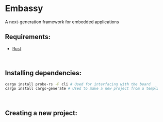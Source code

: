 <div class="title">

# Embassy
A next-generation framework for embedded applications

</div>

## Requirements:
- [Rust](https://rust-lang.org)

<br>

## Installing dependencies:
```bash
cargo install probe-rs -F cli # Used for interfacing with the board
cargo install cargo-generate # Used to make a new project from a template
```

<br>

## Creating a new project: